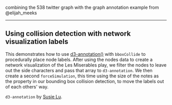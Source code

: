 combining the 538 twitter graph with the graph annotation example from @elijah_meeks

---

## Using collision detection with network visualization labels

This demonstrates how to use [d3-annotation()](https://github.com/susielu/d3-annotation/) with `bboxCollide` to procedurally place node labels. After using the nodes data to create a network visualization of the Les Miserables play, we filter the nodes to leave out the side characters and pass that array to `d3-annotation`. We then create a second `forceSimulation`, this time using the size of the notes as the property in our bounding box collision detection, to move the labels out of each others' way.

`d3-annotation` by [Susie Lu](https://twitter.com/datatoviz).